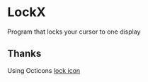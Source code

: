 # LockX
Program that locks your cursor to one display

## Thanks
Using Octicons [lock icon](https://octicons.github.com/icon/lock/)